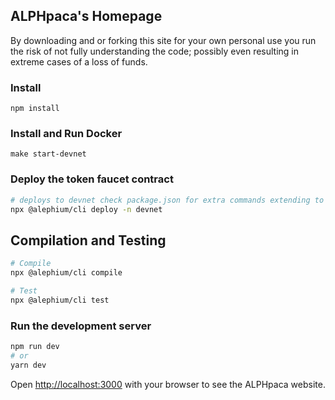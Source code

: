 ## ALPHpaca's Homepage

By downloading and or forking this site for your own personal use you run the risk of not fully understanding the code; possibly even resulting in extreme cases of a loss of funds.

### Install

```
npm install
```

### Install and Run Docker

```
make start-devnet
```

### Deploy the token faucet contract

```bash
# deploys to devnet check package.json for extra commands extending to other networks
npx @alephium/cli deploy -n devnet 
```

## Compilation and Testing

```bash
# Compile
npx @alephium/cli compile

# Test
npx @alephium/cli test
```

### Run the development server

```bash
npm run dev
# or
yarn dev
```

Open [http://localhost:3000](http://localhost:3000) with your browser
to see the ALPHpaca website.
